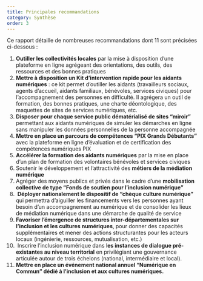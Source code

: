 ```yaml
---
title: Principales recommandations
category: Synthèse
order: 3
---
```


Ce rapport d&eacute;taille de nombreuses recommandations dont 11 sont pr&eacute;cis&eacute;es ci-dessous :

1. **Outiller les collectivit&eacute;s locales** par la mise &agrave; disposition d’une plateforme en ligne agr&eacute;geant des orientations, des outils, des ressources et des bonnes pratiques
2. **Mettre &agrave; disposition un Kit d’intervention rapide pour les aidants num&eacute;riques** : ce kit permet d’outiller les aidants (travailleurs sociaux, agents d’accueil, aidants familiaux, b&eacute;n&eacute;voles, services civiques) pour l’accompagnement des personnes en difficult&eacute;. Il agr&eacute;gera un outil de formation, des bonnes pratiques, une charte d&eacute;ontologique, des maquettes de sites de services num&eacute;riques, etc.
3. **Disposer pour chaque service public d&eacute;mat&eacute;rialis&eacute; de sites “miroir”** permettant aux aidants num&eacute;riques de simuler les d&eacute;marches en ligne sans manipuler les donn&eacute;es personnelles de la personne accompagn&eacute;e
4. **Mettre en place un parcours de comp&eacute;tences “PIX Grands D&eacute;butants”** avec la plateforme en ligne d’&eacute;valuation et de certification des comp&eacute;tences num&eacute;riques PIX
5. **Acc&eacute;l&eacute;rer la formation des aidants num&eacute;riques** par la mise en place d’un plan de formation des volontaires b&eacute;n&eacute;voles et services civiques
6. Soutenir le d&eacute;veloppement et l’attractivit&eacute; des **m&eacute;tiers de la m&eacute;diation num&eacute;rique**
7. Agr&eacute;ger des moyens publics et priv&eacute;s dans le cadre d’une **mobilisation collective de type “Fonds de soutien pour l’inclusion num&eacute;rique”**
8. &nbsp;**D&eacute;ployer nationalement le dispositif de “ch&egrave;que culture num&eacute;rique”** qui permettra d’aiguiller les financements vers les personnes ayant besoin d’un accompagnement au num&eacute;rique et de consolider les lieux de m&eacute;diation num&eacute;rique dans une d&eacute;marche de qualit&eacute; de service
9. **Favoriser l’&eacute;mergence de structures inter-d&eacute;partementales sur l’inclusion et les cultures num&eacute;riques**, pour donner des capacit&eacute;s suppl&eacute;mentaires et mener des actions structurantes pour les acteurs locaux (ing&eacute;nierie, ressources, mutualisation, etc.)
10. &nbsp;Inscrire l’inclusion num&eacute;rique dans l**es instances de dialogue pr&eacute;-existantes au niveau territorial** en privil&eacute;giant une gouvernance articul&eacute;e autour de trois &eacute;chelons (national, interm&eacute;diaire et local).
11. **Mettre en place un &eacute;v&eacute;nement national annuel “Num&eacute;rique en Commun” d&eacute;di&eacute; &agrave; l’inclusion et aux cultures num&eacute;riques.**
